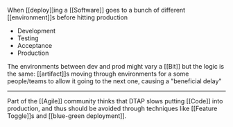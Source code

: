 When [[deploy]]ing a [[Software]] goes to a bunch of different [[environment]]s before hitting production

- Development
- Testing
- Acceptance
- Production

The environments between dev and prod might vary a [[Bit]] but the logic is the same: [[artifact]]s moving through environments for a some people/teams to allow it going to the next one, causing a "beneficial delay" 

---

Part of the [[Agile]] community thinks that DTAP slows putting [[Code]] into production, and thus should be avoided through techniques like [[Feature Toggle]]s and [[blue-green deployment]].
